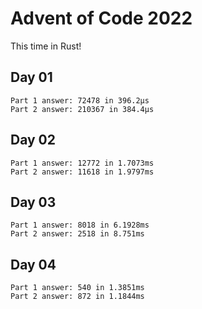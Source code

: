 # Advent of Code 2022

This time in Rust!

## Day 01
```
Part 1 answer: 72478 in 396.2µs
Part 2 answer: 210367 in 384.4µs
```

## Day 02
```
Part 1 answer: 12772 in 1.7073ms
Part 2 answer: 11618 in 1.9797ms
```

## Day 03
```
Part 1 answer: 8018 in 6.1928ms
Part 2 answer: 2518 in 8.751ms
```

## Day 04
```
Part 1 answer: 540 in 1.3851ms
Part 2 answer: 872 in 1.1844ms
```

